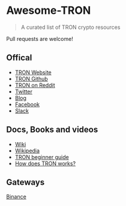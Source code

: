 # Awesome-TRON
> A curated list of TRON crypto resources

Pull requests are welcome!

## Offical

- [TRON Website](tron.network)
- [TRON Github](https://github.com/tronprotocol)
- [TRON on Reddit](https://www.reddit.com/r/Tronix/)
- [Twitter](https://www.twitter.com/tronfoundation)
- [Blog](https://tronprotocol.github.io/tron-blog/)
- [Facebook](https://www.facebook.com/TronFoundation-144555002795817/)
- [Slack](https://tronfoundation.slack.com/)

## Docs, Books and videos

- [Wiki](http://wiki.tron.network/)
- [Wikipedia](https://en.wikipedia.org/wiki/TRON_(cryptocurrency))
- [TRON beginner guide](https://coincentral.com/trx-beginners-guide/)
- [How does TRON works?](https://www.youtube.com/watch?v=AL4jIdZN-dE)


## Gateways

[Binance](https://www.binance.com)
